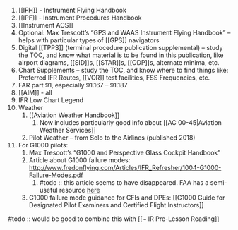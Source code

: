 1. [[IFH]] - Instrument Flying Handbook
2. [[IPF]] - Instrument Procedures Handbook
3. [[Instrument ACS]]
4. Optional: Max Trescott’s “GPS and WAAS Instrument Flying Handbook” – helps with particular types of [[GPS]] navigators
5. Digital [[TPPS]] (terminal procedure publication supplemental) – study the TOC, and know what material is to be found in this publication, like airport diagrams, [[SID]]s, [[STAR]]s, [[ODP]]s, alternate minima, etc.
6. Chart Supplements – study the TOC, and know where to find things like: Preferred IFR Routes, [[VOR]] test facilities, FSS Frequencies, etc.
7. FAR part 91, especially 91.167 – 91.187
8. [[AIM]] - all
9. IFR Low Chart Legend
10. Weather
	1. [[Aviation Weather Handbook]]
		1. Now includes particularly good info about [[AC 00-45|Aviation Weather Services]]
	2. Pilot Weather – from Solo to the Airlines (published 2018)
11. For G1000 pilots:
	1. Max Trescott’s “G1000 and Perspective Glass Cockpit Handbook”
	2. Article about G1000 failure modes: http://www.fredonflying.com/Articles/IFR_Refresher/1004-G1000-Failure-Modes.pdf
		1. #todo :: this article seems to have disappeared. FAA has a semi-useful resource [here](https://www.faasafety.gov/files/events/SO/SO09/2021/SO09104630/G1000_System_Components_QuickRef_Guide.pdf)
	3. G1000 failure mode guidance for CFIs and DPEs: [[G1000 Guide for Designated Pilot Examiners and Certified Flight Instructors]]

#todo :: would be good to combine this with [[~ IR Pre-Lesson Reading]]